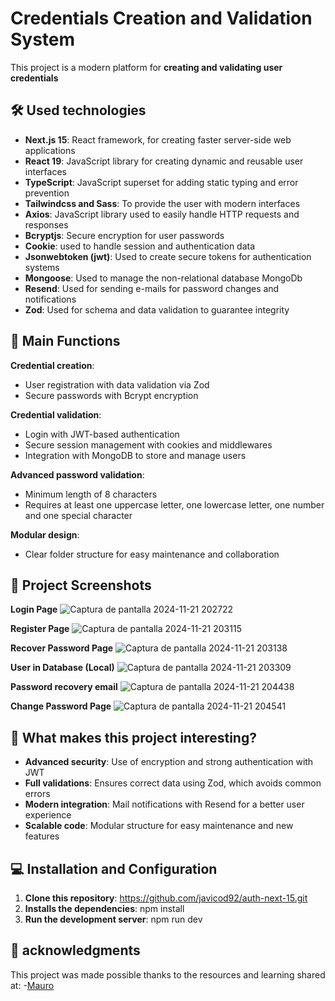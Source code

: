 # Credentials Creation and Validation System

This project is a modern platform for **creating and validating user credentials**

## 🛠️ Used technologies
- **Next.js 15**: React framework, for creating faster server-side web applications
- **React 19**: JavaScript library for creating dynamic and reusable user interfaces
- **TypeScript**: JavaScript superset for adding static typing and error prevention
- **Tailwindcss and Sass**: To provide the user with modern interfaces
- **Axios**: JavaScript library used to easily handle HTTP requests and responses
- **Bcryptjs**: Secure encryption for user passwords
- **Cookie**: used to handle session and authentication data
- **Jsonwebtoken (jwt)**: Used to create secure tokens for authentication systems
- **Mongoose**: Used to manage the non-relational database MongoDb
- **Resend**: Used for sending e-mails for password changes and notifications
- **Zod**: Used for schema and data validation to guarantee integrity

## 🚀 Main Functions
**Credential creation**:
- User registration with data validation via Zod
- Secure passwords with Bcrypt encryption

**Credential validation**:
- Login with JWT-based authentication
- Secure session management with cookies and middlewares
- Integration with MongoDB to store and manage users

**Advanced password validation**:
- Minimum length of 8 characters
- Requires at least one uppercase letter, one lowercase letter, one number and one special character

**Modular design**:
- Clear folder structure for easy maintenance and collaboration

## 📸 Project Screenshots
**Login Page**
![Captura de pantalla 2024-11-21 202722](https://github.com/user-attachments/assets/522c62f5-8277-4e81-84b7-a3554c03c566)

**Register Page**
![Captura de pantalla 2024-11-21 203115](https://github.com/user-attachments/assets/32fadf1c-c463-4ddc-b549-c90c555562b3)

**Recover Password Page**
![Captura de pantalla 2024-11-21 203138](https://github.com/user-attachments/assets/34c8dc50-588a-40c5-b4bf-6d23b60e95e7)

**User in Database (Local)**
![Captura de pantalla 2024-11-21 203309](https://github.com/user-attachments/assets/cf517e6a-e25e-4500-abc7-7bf5447f9d4a)

**Password recovery email**
![Captura de pantalla 2024-11-21 204438](https://github.com/user-attachments/assets/05a072f4-d607-4fe7-ad47-1cf1b9855adb)

**Change Password Page**
![Captura de pantalla 2024-11-21 204541](https://github.com/user-attachments/assets/70e0443a-5efd-4344-ab98-67fd5812cb15)

## 🥁 What makes this project interesting?
- **Advanced security**: Use of encryption and strong authentication with JWT
- **Full validations**: Ensures correct data using Zod, which avoids common errors
- **Modern integration**: Mail notifications with Resend for a better user experience
- **Scalable code**: Modular structure for easy maintenance and new features

## 💻 Installation and Configuration
1) **Clone this repository**: https://github.com/javicod92/auth-next-15.git
2) **Installs the dependencies**: npm install
3) **Run the development server**: npm run dev

## 🙌 acknowledgments
This project was made possible thanks to the resources and learning shared at:
-[Mauro](https://youtu.be/_Xa2meKyXas)
